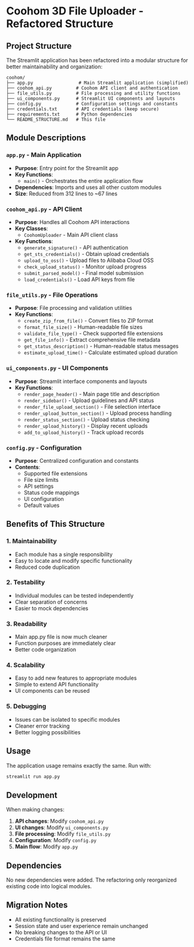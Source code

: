 # Coohom 3D File Uploader - Refactored Structure

## Project Structure

The Streamlit application has been refactored into a modular structure for better maintainability and organization:

```
coohom/
├── app.py                 # Main Streamlit application (simplified)
├── coohom_api.py         # Coohom API client and authentication
├── file_utils.py         # File processing and utility functions
├── ui_components.py      # Streamlit UI components and layouts
├── config.py             # Configuration settings and constants
├── credentials.txt       # API credentials (keep secure)
├── requirements.txt      # Python dependencies
└── README_STRUCTURE.md   # This file
```

## Module Descriptions

### `app.py` - Main Application
- **Purpose**: Entry point for the Streamlit app
- **Key Functions**: 
  - `main()` - Orchestrates the entire application flow
- **Dependencies**: Imports and uses all other custom modules
- **Size**: Reduced from 312 lines to ~67 lines

### `coohom_api.py` - API Client
- **Purpose**: Handles all Coohom API interactions
- **Key Classes**:
  - `CoohomUploader` - Main API client class
- **Key Functions**:
  - `generate_signature()` - API authentication
  - `get_sts_credentials()` - Obtain upload credentials
  - `upload_to_oss()` - Upload files to Alibaba Cloud OSS
  - `check_upload_status()` - Monitor upload progress
  - `submit_parsed_model()` - Final model submission
  - `load_credentials()` - Load API keys from file

### `file_utils.py` - File Operations
- **Purpose**: File processing and validation utilities
- **Key Functions**:
  - `create_zip_from_file()` - Convert files to ZIP format
  - `format_file_size()` - Human-readable file sizes
  - `validate_file_type()` - Check supported file extensions
  - `get_file_info()` - Extract comprehensive file metadata
  - `get_status_description()` - Human-readable status messages
  - `estimate_upload_time()` - Calculate estimated upload duration

### `ui_components.py` - UI Components
- **Purpose**: Streamlit interface components and layouts
- **Key Functions**:
  - `render_page_header()` - Main page title and description
  - `render_sidebar()` - Upload guidelines and API status
  - `render_file_upload_section()` - File selection interface
  - `render_upload_button_section()` - Upload process handling
  - `render_status_section()` - Upload status checking
  - `render_upload_history()` - Display recent uploads
  - `add_to_upload_history()` - Track upload records

### `config.py` - Configuration
- **Purpose**: Centralized configuration and constants
- **Contents**:
  - Supported file extensions
  - File size limits
  - API settings
  - Status code mappings
  - UI configuration
  - Default values

## Benefits of This Structure

### 1. **Maintainability**
- Each module has a single responsibility
- Easy to locate and modify specific functionality
- Reduced code duplication

### 2. **Testability**
- Individual modules can be tested independently
- Clear separation of concerns
- Easier to mock dependencies

### 3. **Readability**
- Main app.py file is now much cleaner
- Function purposes are immediately clear
- Better code organization

### 4. **Scalability**
- Easy to add new features to appropriate modules
- Simple to extend API functionality
- UI components can be reused

### 5. **Debugging**
- Issues can be isolated to specific modules
- Cleaner error tracking
- Better logging possibilities

## Usage

The application usage remains exactly the same. Run with:

```bash
streamlit run app.py
```

## Development

When making changes:

1. **API changes**: Modify `coohom_api.py`
2. **UI changes**: Modify `ui_components.py`
3. **File processing**: Modify `file_utils.py`
4. **Configuration**: Modify `config.py`
5. **Main flow**: Modify `app.py`

## Dependencies

No new dependencies were added. The refactoring only reorganized existing code into logical modules.

## Migration Notes

- All existing functionality is preserved
- Session state and user experience remain unchanged
- No breaking changes to the API or UI
- Credentials file format remains the same
